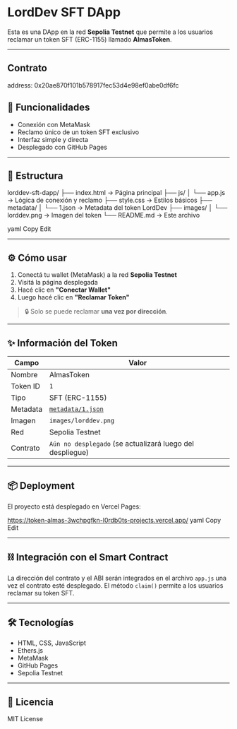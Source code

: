 # LordDev SFT DApp

Esta es una DApp en la red **Sepolia Testnet** que permite a los usuarios reclamar un token SFT (ERC-1155) llamado **AlmasToken**.

---
## Contrato
address: 0x20ae870f101b578917fec53d4e98ef0abe0df6fc

## 🚀 Funcionalidades

- Conexión con MetaMask
- Reclamo único de un token SFT exclusivo
- Interfaz simple y directa
- Desplegado con GitHub Pages

---

## 🧱 Estructura

lorddev-sft-dapp/ ├── index.html → Página principal ├── js/ │ └── app.js → Lógica de conexión y reclamo ├── style.css → Estilos básicos ├── metadata/ │ └── 1.json → Metadata del token LordDev ├── images/ │ └── lorddev.png → Imagen del token └── README.md → Este archivo

yaml
Copy
Edit

---

## ⚙️ Cómo usar

1. Conectá tu wallet (MetaMask) a la red **Sepolia Testnet**
2. Visitá la página desplegada
3. Hacé clic en **"Conectar Wallet"**
4. Luego hacé clic en **"Reclamar Token"**

> 🔒 Solo se puede reclamar **una vez por dirección**.

---

## ✨ Información del Token

| Campo       | Valor                                                          |
|-------------|----------------------------------------------------------------|
| Nombre      | AlmasToken                                                        |
| Token ID    | `1`                                                            |
| Tipo        | SFT (ERC-1155)                                                 |
| Metadata    | [`metadata/1.json`](./metadata/1.json)                         |
| Imagen      | `images/lorddev.png`                                           |
| Red         | Sepolia Testnet                                                |
| Contrato    | `Aún no desplegado` (se actualizará luego del despliegue)     |

---

## 📦 Deployment

El proyecto está desplegado en Vercel Pages:

https://token-almas-3wchpgfkn-l0rdb0ts-projects.vercel.app/
yaml
Copy
Edit

---

## ⛓ Integración con el Smart Contract

La dirección del contrato y el ABI serán integrados en el archivo `app.js` una vez el contrato esté desplegado. El método `claim()` permite a los usuarios reclamar su token SFT.

---

## 🛠 Tecnologías

- HTML, CSS, JavaScript
- Ethers.js
- MetaMask
- GitHub Pages
- Sepolia Testnet

---

## 📜 Licencia

MIT License
